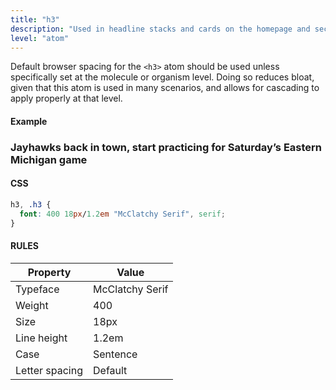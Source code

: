 ```yaml
---
title: "h3"
description: "Used in headline stacks and cards on the homepage and section pages. Can also be used in a story."
level: "atom"
---
```


Default browser spacing for the `<h3>` atom should be used unless specifically set at the molecule or organism level. Doing so reduces bloat, given that this atom is used in many scenarios, and allows for cascading to apply properly at that level.

#### Example
<div class="example">
  <h3>Jayhawks back in town, start practicing for Saturday’s Eastern Michigan game</h3>
</div>

#### CSS
```css
h3, .h3 {
  font: 400 18px/1.2em "McClatchy Serif", serif;
}
```

#### RULES

Property | Value
--- | ---
Typeface | McClatchy Serif
Weight | 400
Size | 18px
Line height | 1.2em
Case | Sentence
Letter spacing | Default
